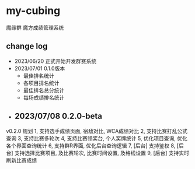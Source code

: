 # my-cubing
魔缘群 魔方成绩管理系统


## change log
- 2023/06/20 正式开始开发群赛系统
- 2023/07/01 0.1.0版本
  - 最佳排名统计
  - 各项目排名统计
  - 最佳排名总分统计
  - 每场成绩排名统计
- 2023/07/08 0.2.0-beta
  -
v0.2.0 规划
1, 支持选手成绩页面, 宿敌对比, WCA成绩对比
2, 支持比赛打乱公式查询
3, 支持比赛多轮次
4, 支持比赛领奖台, 个人奖牌统计
5, 优化项目查询, 优化各个界面查询统计
6, 支持群R界面, 优化后台查询逻辑
7, [后台] 支持鉴权
8, [后台] 支持选择比赛项目, 及比赛轮次, 比赛时间设置, 及格线设置
9, [后台] 支持实时刷新比赛成绩